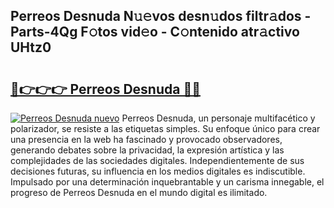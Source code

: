 ## Perreos Desnuda N𝚞𝚎vos desn𝚞dos filtr𝚊dos - Parts-4Qg F𝚘tos vid𝚎o - C𝚘ntenido atr𝚊ctivo UHtz0

# <h2><a href="http://mbcmq7.tromn.icu/?c=Perreos+Desnuda">🔗👉👉👉 Perreos Desnuda 🔗🔗</a></h2>

[![Perreos Desnuda nuevo](https://i.imgur.com/pEAQMta.gif)](http://mbcmq7.tromn.icu/?c=Perreos+Desnuda)
Perreos Desnuda, un personaje multifacético y polarizador, se resiste a las etiquetas simples. Su enfoque único para crear una presencia en la web ha fascinado y provocado observadores, generando debates sobre la privacidad, la expresión artística y las complejidades de las sociedades digitales. Independientemente de sus decisiones futuras, su influencia en los medios digitales es indiscutible. Impulsado por una determinación inquebrantable y un carisma innegable, el progreso de Perreos Desnuda en el mundo digital es ilimitado.
